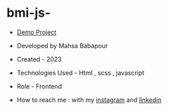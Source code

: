 # bmi-js-

- [Demo Project](   https://mahsabbpour.github.io/bmi-js/)

- Developed by Mahsa Babapour

- Created - 2023

- Technologies Used - Html , scss , javascript

- Role - Frontend

- How to reach me : with my [instagram](https://www.instagram.com/mahsabbpour.web) and [linkedin](https://www.linkedin.com/in/mahsa-bbpour-643b-77258)
